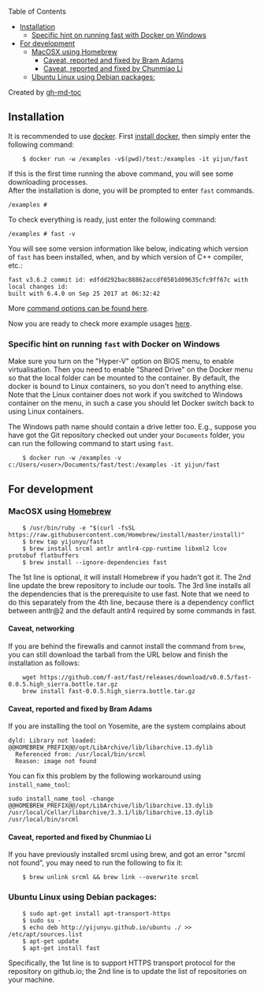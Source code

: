 Table of Contents
* [Installation](#installation)
  * [Specific hint on running fast with Docker on Windows](#specific-hint-on-running-fast-with-docker-on-windows)
* [For development](#for-development)
  * [MacOSX using <a href="https://brew\.sh/">Homebrew</a>](#macosx-using-homebrew)
    * [Caveat, reported and fixed by Bram Adams](#caveat-reported-and-fixed-by-bram-adams)
    * [Caveat, reported and fixed by Chunmiao Li](#caveat-reported-and-fixed-by-chunmiao-li)
  * [Ubuntu Linux using Debian packages:](#ubuntu-linux-using-debian-packages)

Created by [gh-md-toc](https://github.com/ekalinin/github-markdown-toc.go)

## Installation

It is recommended to use [docker](https://www.docker.com). First [install docker](https://docs.docker.com/engine/installation/), then simply enter
the following command:
```
	$ docker run -w /examples -v$(pwd)/test:/examples -it yijun/fast
```
If this is the first time running the above command, you will see some downloading processes.  
After the installation is done, you will be prompted to enter `fast` commands. 

```
/examples #
```

To check everything is ready, just enter the following command:

```
/examples # fast -v
```

You will see some version information like below, indicating which version of `fast` 
has been installed, when, and by which version of C++ compiler, etc.:
```
fast v3.6.2 commit id: edfdd292bac88862accdf0501d09635cfc9ff67c with local changes id: 
built with 6.4.0 on Sep 25 2017 at 06:32:42
```

More [command options can be found here](options.md).

Now you are ready to check more example usages [here](usage.md).

### Specific hint on running `fast` with Docker on Windows

Make sure you turn on the "Hyper-V" option on BIOS menu, to enable virtualisation. Then you need to enable "Shared Drive" on the Docker menu so that the local folder can be mounted to the container. By default, the docker is bound to Linux containers, so you don't need to anything else. Note that the Linux container does not work if you switched to Windows container on the menu, in such a case you should let Docker switch back to using Linux containers.

The Windows path name should contain a drive letter too. 
E.g., suppose you have got the Git repository checked out under your `Documents` folder,
you can run the following command to start using `fast`. 
```
	$ docker run -w /examples -v c:/Users/<user>/Documents/fast/test:/examples -it yijun/fast
```

## For development

### MacOSX using [Homebrew](https://brew.sh/) 
```
	$ /usr/bin/ruby -e "$(curl -fsSL https://raw.githubusercontent.com/Homebrew/install/master/install)"
	$ brew tap yijunyu/fast
	$ brew install srcml antlr antlr4-cpp-runtime libxml2 lcov protobuf flatbuffers
	$ brew install --ignore-dependencies fast
```
The 1st line is optional, it will install Homebrew if you hadn't got it. The 2nd line update the brew repository to include our tools.
The 3rd line installs all the dependencies that is the prerequisite to use fast. Note that we need to do this separately from the 4th
line, because there is a dependency conflict between antlr@2 and the default antlr4 required by some commands in fast.

#### Caveat, networking

If you are behind the firewalls and cannot install the command from `brew`, you can still download the tarball from the 
URL below and finish the installation as follows:
```
	wget https://github.com/f-ast/fast/releases/download/v0.0.5/fast-0.0.5.high_sierra.bottle.tar.gz
	brew install fast-0.0.5.high_sierra.bottle.tar.gz
```

#### Caveat, reported and fixed by Bram Adams
If you are installing the tool on Yosemite, are the system complains about 
```
dyld: Library not loaded: @@HOMEBREW_PREFIX@@/opt/LibArchive/lib/libarchive.13.dylib
  Referenced from: /usr/local/bin/srcml
  Reason: image not found
```
You can fix this problem by the following workaround using `install_name_tool`:
```
sudo install_name_tool -change @@HOMEBREW_PREFIX@@/opt/LibArchive/lib/libarchive.13.dylib /usr/local/Cellar/libarchive/3.3.1/lib/libarchive.13.dylib /usr/local/bin/srcml
```

#### Caveat, reported and fixed by Chunmiao Li
If you have previously installed srcml using brew, and got an error "srcml not found", you may need to run the following to fix it:
```
	$ brew unlink srcml && brew link --overwrite srcml
```
### Ubuntu Linux using Debian packages:
```
	$ sudo apt-get install apt-transport-https
	$ sudo su -
	$ echo deb http://yijunyu.github.io/ubuntu ./ >> /etc/apt/sources.list
	$ apt-get update
	$ apt-get install fast
```
Specifically, the 1st line is to support HTTPS transport protocol for the repository on github.io; 
the 2nd line is to update the list of repositories on your machine.

